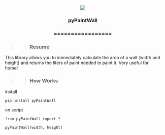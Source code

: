 <h1 align="center">
<img src="https://img.shields.io/static/v1?label=pyPaintWall%20POR&message=MAYCON%20BATESTIN&color=7159c1&style=flat-square&logo=ghost"/>


<h3> <p align="center">pyPaintWall</p> </h3>
<h3> <p align="center"> ================= </p> </h3>

>> <h3> Resume </h3>

<p> This library allows you to immediately calculate the area of a wall (width and height) and returns the liters of paint needed to paint it.
Very useful for home!</p>

>> <h3> How Works </h3>

<p> install </p>

```
pip install pyPaintWall

```
<p> on script </p>

```
from pyPaintWall import *

pyPaintWall(width, height)

```


